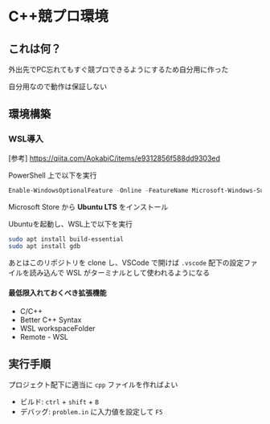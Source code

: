 # C++競プロ環境

## これは何？

外出先でPC忘れてもすぐ競プロできるようにするため自分用に作った

自分用なので動作は保証しない

## 環境構築

### WSL導入

[参考] https://qiita.com/AokabiC/items/e9312856f588dd9303ed

PowerShell 上で以下を実行

```PowerShell
Enable-WindowsOptionalFeature -Online -FeatureName Microsoft-Windows-Subsystem-Linux
```

Microsoft Store から **Ubuntu LTS** をインストール

Ubuntuを起動し、WSL上で以下を実行

```bash
sudo apt install build-essential
sudo apt install gdb
```

あとはこのリポジトリを clone し、VSCode で開けば `.vscode` 配下の設定ファイルを読み込んで WSL がターミナルとして使われるようになる

#### 最低限入れておくべき拡張機能

- C/C++
- Better C++ Syntax
- WSL workspaceFolder
- Remote - WSL

## 実行手順

プロジェクト配下に適当に `cpp` ファイルを作ればよい

- ビルド: `ctrl` + `shift` + `B`
- デバッグ: `problem.in` に入力値を設定して `F5`